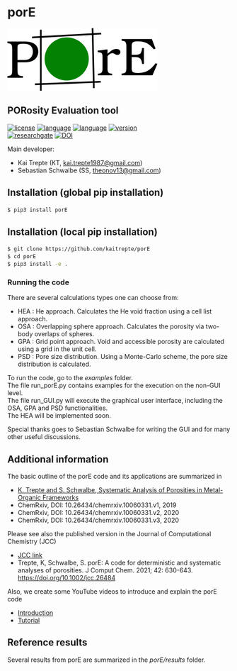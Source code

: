 # porE
![GitHub Logo](/images/porE_logo_v1.png)
## PORosity Evaluation tool

[![license](https://img.shields.io/badge/license-APACHE2-green)](https://www.apache.org/licenses/LICENSE-2.0)
[![language](https://img.shields.io/badge/language-Python3-blue)](https://www.python.org/)
[![language](https://img.shields.io/badge/language-FORTRAN-red)](https://www.fortran.com/)
[![version](https://img.shields.io/badge/version-1.0.3-lightgrey)](https://github.com/kaitrepte/porE/blob/master/README.md)  
[![researchgate](https://img.shields.io/static/v1?label=researchgate&message=MOFs&style=social&logo=researchgate)](https://www.researchgate.net/project/Systematic-and-efficient-theoretical-investigations-of-metal-organic-frameworks-MOFs)
[![DOI](https://zenodo.org/badge/DOI/10.5281/zenodo.4075260.svg)](https://doi.org/10.5281/zenodo.4075260)


Main developer: 

* Kai Trepte (KT, kai.trepte1987@gmail.com)  
* Sebastian Schwalbe (SS, theonov13@gmail.com)  

## Installation (global pip installation)
```bash 
$ pip3 install porE
```
## Installation (local pip installation)
```bash 
$ git clone https://github.com/kaitrepte/porE
$ cd porE
$ pip3 install -e .
```

### Running the code
There are several calculations types one can choose from:

* HEA : He approach. Calculates the He void fraction using a cell list approach.
* OSA : Overlapping sphere approach. Calculates the porosity via two-body overlaps of spheres.
* GPA : Grid point approach. Void and accessible porosity are calculated using a grid in the unit cell.
* PSD : Pore size distribution. Using a Monte-Carlo scheme, the pore size distribution is calculated.

To run the code, go to the *examples* folder.     
The file run_porE.py contains examples for the execution on the non-GUI level.    
The file run_GUI.py will execute the graphical user interface, including the OSA, GPA and PSD functionalities.     
The HEA will be implemented soon.

Special thanks goes to Sebastian Schwalbe for writing the GUI and for many other useful discussions.

## Additional information
The basic outline of the porE code and its applications are summarized in 

- [K. Trepte and S. Schwalbe, Systematic Analysis of Porosities in Metal-Organic Frameworks](https://chemrxiv.org/articles/Systematic_Analysis_of_Porosities_in_Metal-Organic_Frameworks/10060331)
- ChemRxiv, DOI: 10.26434/chemrxiv.10060331.v1, 2019
- ChemRxiv, DOI: 10.26434/chemrxiv.10060331.v2, 2020
- ChemRxiv, DOI: 10.26434/chemrxiv.10060331.v3, 2020

Please see also the published version in the Journal of Computational Chemistry (JCC)

- [JCC link](https://onlinelibrary.wiley.com/doi/abs/10.1002/jcc.26484)
- Trepte, K, Schwalbe, S. porE: A code for deterministic and systematic analyses of porosities. J Comput Chem. 2021; 42: 630-643. https://doi.org/10.1002/jcc.26484

Also, we create some YouTube videos to introduce and explain the porE code

- [Introduction](https://www.youtube.com/watch?v=yp4IgFnDf9E)
- [Tutorial](https://www.youtube.com/watch?v=O3YEVIZIXR8&t=86s)

## Reference results
Several results from porE are summarized in the *porE/results* folder.
